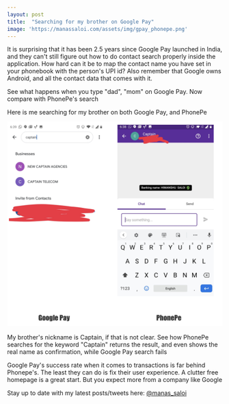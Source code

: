 ```yaml
---
layout: post
title:  "Searching for my brother on Google Pay"
image: 'https://manassaloi.com/assets/img/gpay_phonepe.png'
---
```

It is surprising that it has been 2.5 years since Google Pay launched in India, and they can't still figure out how to do contact search properly inside the application. How hard can it be to map the contact name you have set in your phonebook with the person's UPI id? Also remember that Google owns Android, and all the contact data that comes with it.

See what happens when you type "dad", "mom" on Google Pay. Now compare with PhonePe's search

Here is me searching for my brother on both Google Pay, and PhonePe

![Google Pay vs Phonpe](/assets/img/gpay_phonepe.png)

My brother's nickname is Captain, if that is not clear. See how PhonePe searches for the keyword "Captain" returns the result, and even shows the real name as confirmation, while Google Pay search fails

Google Pay's success rate when it comes to transactions is far behind Phonepe's. The least they can do is fix their user experience. A clutter free homepage is a great start. But you expect more from a company like Google

Stay up to date with my latest posts/tweets here: [@manas_saloi](http://twitter.com/manas_saloi)
